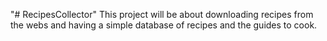 "# RecipesCollector" 
This project will be about downloading recipes from the webs and having a simple database of recipes and the guides to cook.
